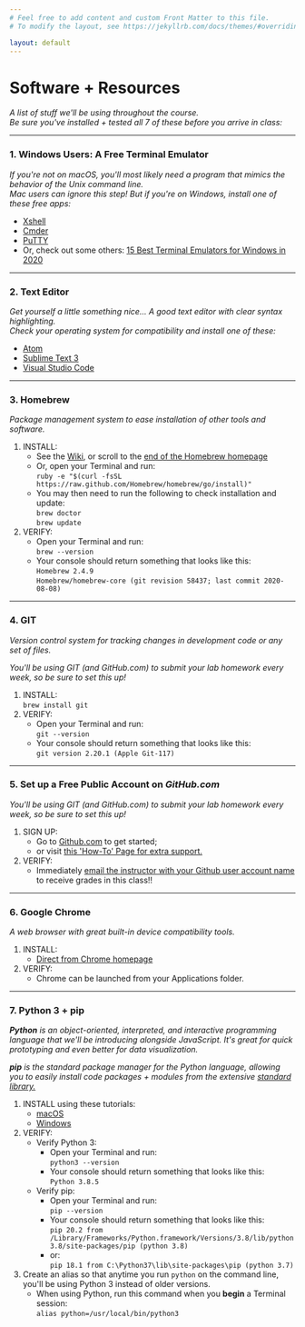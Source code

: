 ```yaml
---
# Feel free to add content and custom Front Matter to this file.
# To modify the layout, see https://jekyllrb.com/docs/themes/#overriding-theme-defaults

layout: default
---
```


# Software + Resources
_A list of stuff we'll be using throughout the course._  
_Be sure you've installed + tested all 7 of these before you arrive in class:_  

* * *

### 1. Windows Users: A Free Terminal Emulator
_If you're not on macOS, you'll most likely need a program that mimics the behavior of the Unix command line._  
_Mac users can ignore this step! But if you're on Windows, install one of these free apps:_  

* [Xshell](https://xshell.en.softonic.com/)
* [Cmder](https://cmder.net/)
* [PuTTY](https://www.puttygen.com/download-putty)
* Or, check out some others: [15 Best Terminal Emulators for Windows in 2020](https://www.puttygen.com/windows-terminal-emulators)

* * *

### 2. Text Editor
_Get yourself a little something nice... A good text editor with clear syntax highlighting._  
_Check your operating system for compatibility and install one of these:_  

* [Atom](https://atom.io/)  
* [Sublime Text 3](https://www.sublimetext.com/3)  
* [Visual Studio Code](https://code.visualstudio.com/download)  

* * *

### 3. Homebrew  
_Package management system to ease installation of other tools and software._  

1. INSTALL:  
	* See the [Wiki](https://github.com/Homebrew/legacy-homebrew), or scroll to the [end of the Homebrew homepage](https://brew.sh/)  
	* Or, open your Terminal and run:  
			`ruby -e "$(curl -fsSL https://raw.github.com/Homebrew/homebrew/go/install)"`  
	* You may then need to run the following to check installation and update:  
			`brew doctor`  
			`brew update`  
2. VERIFY:  
	* Open your Terminal and run:  
			`brew --version`  
	* Your console should return something that looks like this:  
			`Homebrew 2.4.9`  
			`Homebrew/homebrew-core (git revision 58437; last commit 2020-08-08)`

* * *

### 4. GIT  
_Version control system for tracking changes in development code or any set of files._  
<p class="redish"><i>You'll be using GIT (and GitHub.com) to submit your lab homework every week, so be sure to set this up!</i></p>  

1. INSTALL:  
		`brew install git`  
2. VERIFY:  
	* Open your Terminal and run:  
			`git --version`  
	* Your console should return something that looks like this:  
			`git version 2.20.1 (Apple Git-117)`

* * *

### 5. Set up a Free Public Account on _GitHub.com_
<p class="redish"><i>You'll be using GIT (and GitHub.com) to submit your lab homework every week, so be sure to set this up!</i></p>  

1. SIGN UP:  
	* Go to [Github.com](Github.com) to get started;  
	* or visit [this 'How-To' Page for extra support.](https://www.wikihow.com/Create-an-Account-on-GitHub)  
2. VERIFY:
	* Immediately <a href="mailto:LGoldford@citytech.cuny.edu">email the instructor with your Github user account name</a> to receive grades in this class!!  

* * *

### 6. Google Chrome  
_A web browser with great built-in device compatibility tools._  

1. INSTALL:  
	* [Direct from Chrome homepage](https://www.google.com/intl/en/chrome/)  
2. VERIFY:  
	* Chrome can be launched from your Applications folder.  

* * *

### 7. Python 3 + pip
_**Python** is an object-oriented, interpreted, and interactive programming language that we'll be introducing alongside JavaScript. It's great for quick prototyping and even better for data visualization._  

_**pip** is the standard package manager for the Python language, allowing you to easily install code packages + modules from the extensive [standard library.](https://docs.python.org/3/py-modindex.html)_  

1. INSTALL using these tutorials:  
	* [macOS](https://evansdianga.com/install-pip-osx/)  
	* [Windows](https://phoenixnap.com/kb/install-pip-windows)  
2. VERIFY:  
	* Verify Python 3:  
		* Open your Terminal and run:  
			`python3 --version`  
		* Your console should return something that looks like this:  
			`Python 3.8.5`
	* Verify pip:  
		* Open your Terminal and run:  
			`pip --version`  
		* Your console should return something that looks like this:  
			`pip 20.2 from /Library/Frameworks/Python.framework/Versions/3.8/lib/python3.8/site-packages/pip (python 3.8)`  
		* or:  
			`pip 18.1 from C:\Python37\lib\site-packages\pip (python 3.7)`  
3. Create an alias so that anytime you run `python` on the command line, you'll be using Python 3 instead of older versions.  
	* When using Python, run this command when you **begin** a Terminal session:  
			`alias python=/usr/local/bin/python3`  
